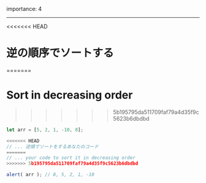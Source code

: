 importance: 4

---

<<<<<<< HEAD
# 逆の順序でソートする
=======
# Sort in decreasing order
>>>>>>> 5b195795da511709faf79a4d35f9c5623b6dbdbd

```js
let arr = [5, 2, 1, -10, 8];

<<<<<<< HEAD
// ... 逆順でソートをするあなたのコード
=======
// ... your code to sort it in decreasing order
>>>>>>> 5b195795da511709faf79a4d35f9c5623b6dbdbd

alert( arr ); // 8, 5, 2, 1, -10
```
